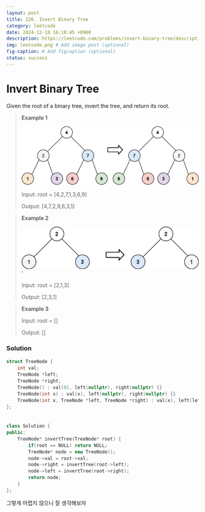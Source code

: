 ```yaml
---
layout: post
title: 226. Invert Binary Tree
category: leetcode
date: 2024-12-18 16:18:45 +0900
description: https://leetcode.com/problems/invert-binary-tree/description/
img: leetcode.png # Add image post (optional)
fig-caption: # Add figcaption (optional)
status: success
---
```


            
# Invert Binary Tree

Given the root of a binary tree, invert the tree, and return its root.




> **Example 1**
> 
> <img src="../imgs/invert1-tree.jpg" alt="invert1-tree" width="500"/>
> 
> Input: root = [4,2,7,1,3,6,9]
> 
> Output: [4,7,2,9,6,3,1]



> **Example 2**
> 
> <img src="../imgs/invert2-tree.jpg" alt="invert2-tree" width="500"/>'
> 
> Input: root = [2,1,3]
> 
> Output: [2,3,1]


> **Example 3**
> 
> Input: root = []
> 
> Output: []

### Solution

```cpp
struct TreeNode {
    int val;
    TreeNode *left;
    TreeNode *right;
    TreeNode() : val(0), left(nullptr), right(nullptr) {}
    TreeNode(int x) : val(x), left(nullptr), right(nullptr) {}
    TreeNode(int x, TreeNode *left, TreeNode *right) : val(x), left(left), right(right) {}
};


class Solution {
public:
    TreeNode* invertTree(TreeNode* root) {
        if(root == NULL) return NULL;
        TreeNode* node = new TreeNode();
        node->val = root->val;
        node->right = invertTree(root->left);
        node->left = invertTree(root->right);
        return node;
    }
};

```

그렇게 어렵지 않으니 잘 생각해보자 